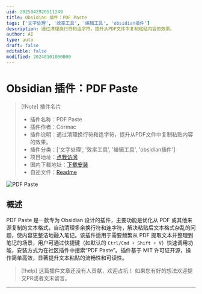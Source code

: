 ```yaml
---
uid: 2025042920511249
title: Obsidian 插件：PDF Paste
tags: ['文字处理', '效率工具', '编辑工具', 'obsidian插件']
description: 通过清理换行符和连字符，提升从PDF文件中复制粘贴内容的效果。
author: AI
type: auto
draft: false
editable: false
modified: 20240101000000
---
```


# Obsidian 插件：PDF Paste

> [!Note] 插件名片
> - 插件名称：PDF Paste
> - 插件作者：Cormac
> - 插件说明：通过清理换行符和连字符，提升从PDF文件中复制粘贴内容的效果。
> - 插件分类：['文字处理', '效率工具', '编辑工具', 'obsidian插件']
> - 项目地址：[点我访问](https://github.com/Cormac-C/obsidian-paste-plugin)
> - 国内下载地址：[下载安装](https://pkmer.cn/products/plugin/pluginMarket/?pdf-paste)
> - 自述文件：[Readme](https://ghproxy.net/https://raw.githubusercontent.com/Cormac-C/obsidian-paste-plugin/main/README.md)

![PDF Paste](https://cdn.pkmer.cn/covers/pdf-paste_1_0.gif!pkmer)

## 概述

PDF Paste 是一款专为 Obsidian 设计的插件，主要功能是优化从 PDF 或其他来源复制的文本格式，自动清理多余换行符和连字符，解决粘贴后文本格式杂乱的问题，使内容更整洁地融入笔记。该插件适用于需要频繁从 PDF 提取文本并整理到笔记的场景，用户可通过快捷键（如默认的 `Ctrl/Cmd + Shift + V`）快速调用功能，安装方式为在社区插件中搜索“PDF Paste”。插件基于 MIT 许可证开源，操作简单高效，显著提升文本粘贴的流畅性和可读性。


> [!help] 
> 这篇插件文章还没有人贡献，欢迎占坑！
> 如果您有好的想法欢迎提交PR或者文末留言。
> 

---



